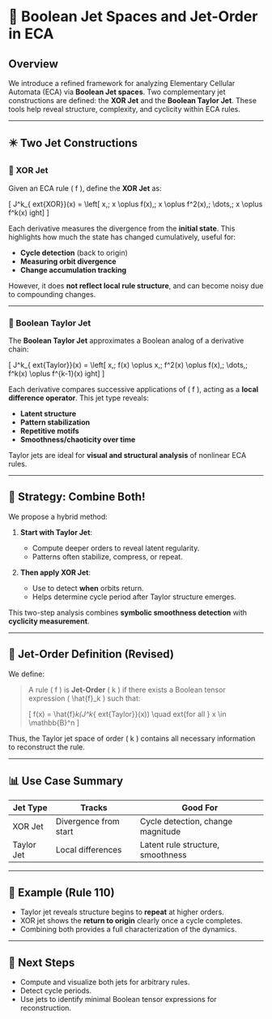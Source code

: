 # 🧠 Boolean Jet Spaces and Jet-Order in ECA

## Overview

We introduce a refined framework for analyzing Elementary Cellular Automata (ECA) via **Boolean Jet spaces**. Two complementary jet constructions are defined: the **XOR Jet** and the **Boolean Taylor Jet**. These tools help reveal structure, complexity, and cyclicity within ECA rules.

---

## ✴️ Two Jet Constructions

### 🔁 XOR Jet

Given an ECA rule \( f \), define the **XOR Jet** as:

\[
J^k_{	ext{XOR}}(x) = \left[ x,\; x \oplus f(x),\; x \oplus f^2(x),\; \dots,\; x \oplus f^k(x) ight]
\]

Each derivative measures the divergence from the **initial state**. This highlights how much the state has changed cumulatively, useful for:

- **Cycle detection** (back to origin)
- **Measuring orbit divergence**
- **Change accumulation tracking**

However, it does **not reflect local rule structure**, and can become noisy due to compounding changes.

---

### 📐 Boolean Taylor Jet

The **Boolean Taylor Jet** approximates a Boolean analog of a derivative chain:

\[
J^k_{	ext{Taylor}}(x) = \left[ x,\; f(x) \oplus x,\; f^2(x) \oplus f(x),\; \dots,\; f^k(x) \oplus f^{k-1}(x) ight]
\]

Each derivative compares successive applications of \( f \), acting as a **local difference operator**. This jet type reveals:

- **Latent structure**
- **Pattern stabilization**
- **Repetitive motifs**
- **Smoothness/chaoticity over time**

Taylor jets are ideal for **visual and structural analysis** of nonlinear ECA rules.

---

## 🚀 Strategy: Combine Both!

We propose a hybrid method:

1. **Start with Taylor Jet**:
   - Compute deeper orders to reveal latent regularity.
   - Patterns often stabilize, compress, or repeat.

2. **Then apply XOR Jet**:
   - Use to detect **when** orbits return.
   - Helps determine cycle period after Taylor structure emerges.

This two-step analysis combines **symbolic smoothness detection** with **cyclicity measurement**.

---

## 🧩 Jet-Order Definition (Revised)

We define:

> A rule \( f \) is **Jet-Order** \( k \) if there exists a Boolean tensor expression \( \hat{f}_k \) such that:
>
> \[
> f(x) = \hat{f}_k(J^k_{	ext{Taylor}}(x)) \quad 	ext{for all } x \in \mathbb{B}^n
> \]

Thus, the Taylor jet space of order \( k \) contains all necessary information to reconstruct the rule.

---

## 📊 Use Case Summary

| Jet Type       | Tracks          | Good For                             |
|----------------|------------------|--------------------------------------|
| XOR Jet        | Divergence from start | Cycle detection, change magnitude   |
| Taylor Jet     | Local differences | Latent rule structure, smoothness   |

---

## 🔢 Example (Rule 110)

- Taylor jet reveals structure begins to **repeat** at higher orders.
- XOR jet shows the **return to origin** clearly once a cycle completes.
- Combining both provides a full characterization of the dynamics.

---

## 🧮 Next Steps

- Compute and visualize both jets for arbitrary rules.
- Detect cycle periods.
- Use jets to identify minimal Boolean tensor expressions for reconstruction.